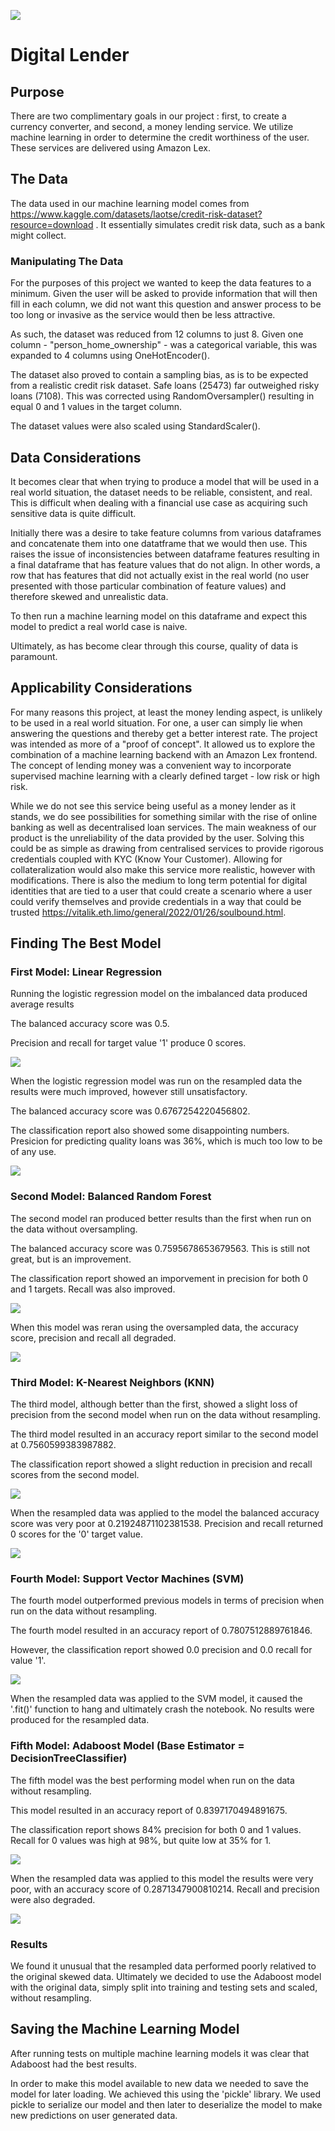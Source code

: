 ![](Images/digital-loan.jpg)
# Digital Lender



## Purpose

There are two complimentary goals in our project : first, to create a currency converter, and second, a money lending service. We utilize machine learning in order to determine the credit worthiness of the user. These services are delivered using Amazon Lex.


## The Data

The data used in our machine learning model comes from https://www.kaggle.com/datasets/laotse/credit-risk-dataset?resource=download . It essentially simulates credit risk data, such as a bank might collect.

### Manipulating The Data

For the purposes of this project we wanted to keep the data features to a minimum. Given the user will be asked to provide information that will then fill in each column, we did not want this question and answer process to be too long or invasive as the service would then be less attractive.

As such, the dataset was reduced from 12 columns to just 8. Given one column - "person_home_ownership" - was a categorical variable, this was expanded to 4 columns using OneHotEncoder().

The dataset also proved to contain a sampling bias, as is to be expected from a realistic credit risk dataset. Safe loans (25473) far outweighed risky loans (7108). This was corrected using RandomOversampler() resulting in equal 0 and 1 values in the target column.

The dataset values were also scaled using StandardScaler().

## Data Considerations

It becomes clear that when trying to produce a model that will be used in a real world situation, the dataset needs to be reliable, consistent, and real. This is difficult when dealing with a financial use case as acquiring such sensitive data is quite difficult.

Initially there was a desire to take feature columns from various dataframes and concatenate them into one datatframe that we would then use. This raises the issue of inconsistencies between dataframe features resulting in a final dataframe that has feature values that do not align. In other words, a row that has features that did not actually exist in the real world (no user presented with those particular combination of feature values) and therefore skewed and unrealistic data.

To then run a machine learning model on this dataframe and expect this model to predict a real world case is naive.

Ultimately, as has become clear through this course, quality of data is paramount.

## Applicability Considerations

For many reasons this project, at least the money lending aspect, is unlikely to be used in a real world situation. For one, a user can simply lie when answering the questions and thereby get a better interest rate. The project was intended as more of a "proof of concept". It allowed us to explore the combination of a machine learning backend with an Amazon Lex frontend. The concept of lending money was a convenient way to incorporate supervised machine learning with a clearly defined target - low risk or high risk.

While we do not see this service being useful as a money lender as it stands, we do see possibilities for something similar with the rise of online banking as well as decentralised loan services. The main weakness of our product is the unreliability of the data provided by the user. Solving this could be as simple as drawing from centralised services to provide rigorous credentials coupled with KYC (Know Your Customer). Allowing for collateralization would also make this service more realistic, however with modifications. There is also the medium to long term potential for digital identities that are tied to a user that could create a scenario where a user could verify themselves and provide credentials in a way that could be trusted https://vitalik.eth.limo/general/2022/01/26/soulbound.html.

## Finding The Best Model

### First Model: Linear Regression

Running the logistic regression model on the imbalanced data produced average results

The balanced accuracy score was 0.5.

Precision and recall for target value '1' produce 0 scores.

![](Images/logistic_regression_model_original.JPG)


When the logistic regression model was run on the resampled data the results were much improved, however still unsatisfactory.

The balanced accuracy score was 0.6767254220456802.

The classification report also showed some disappointing numbers. Presicion for predicting quality loans was 36%, which is much too low to be of any use.

![](Images/regression_model_report.JPG)


### Second Model: Balanced Random Forest

The second model ran produced better results than the first when run on the data without oversampling.

The balanced accuracy score was 0.7595678653679563. This is still not great, but is an improvement.

The classification report showed an imporvement in precision for both 0 and 1 targets. Recall was also improved.

![](Images/balanced_random_forest_report.JPG)

When this model was reran using the oversampled data, the accuracy score, precision and recall all degraded.

![](Images/balanced_random_forest_resampled_report.JPG)


### Third Model: K-Nearest Neighbors (KNN)

The third model, although better than the first, showed a slight loss of precision from the second model when run on the data without resampling.

The third model resulted in an accuracy report similar to the second model at 0.7560599383987882.

The classification report showed a slight reduction in precision and recall scores from the second model.

![](Images/knn_model_report.JPG)

When the resampled data was applied to the model the balanced accuracy score was very poor at 0.21924871102381538. Precision and recall returned 0 scores for the '0' target value.

![](Images/knn_resampled_report.JPG)



### Fourth Model: Support Vector Machines (SVM)

The fourth model outperformed previous models in terms of precision when run on the data without resampling.

The fourth model resulted in an accuracy report of 0.7807512889761846.

However, the classification report showed 0.0 precision and 0.0 recall for value '1'.


![](Images/svm_report.JPG)

When the resampled data was applied to the SVM model, it caused the '.fit()' function to hang and ultimately crash the notebook. No results were produced for the resampled data.


### Fifth Model: Adaboost Model (Base Estimator = DecisionTreeClassifier)

The fifth model was the best performing model when run on the data without resampling.

This model resulted in an accuracy report of 0.8397170494891675.

The classification report shows 84% precision for both 0 and 1 values. Recall for 0 values was high at 98%, but quite low at 35% for 1.

![](Images/adaboost_report.JPG)

When the resampled data was applied to this model the results were very poor, with an accuracy score of 0.2871347900810214. Recall and precision were also degraded.

![](Images/ada_resampled_report.JPG)


### Results

We found it unusual that the resampled data performed poorly relatived to the original skewed data. Ultimately we decided to use the Adaboost model with the original data, simply split into training and testing sets and scaled, without resampling.

## Saving the Machine Learning Model

After running tests on multiple machine learning models it was clear that Adaboost had the best results.

In order to make this model available to new data we needed to save the model for later loading. We achieved this using the 'pickle' library. We used pickle to serialize our model and then later to deserialize the model to make new predictions on user generated data. 